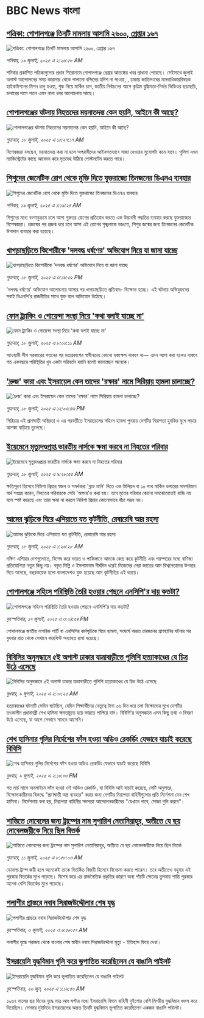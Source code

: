 # BBC News বাংলা## [পত্রিকা: গোপালগঞ্জে তিনটি মামলায় আসামি ২৬০০, গ্রেপ্তার ১৬৭](https://www.bbc.com/bengali/articles/c78ng858y5po?at_campaign=githubrss)![পত্রিকা: গোপালগঞ্জে তিনটি মামলায় আসামি ২৬০০, গ্রেপ্তার ১৬৭](https://ichef.bbci.co.uk/ace/ws/240/cpsprodpb/97fe/live/992d28c0-6445-11f0-8dbd-f3d32ebd3327.jpg)_শনিবার, ১৯ জুলাই, ২০২৫ এ ২:২৬:৫৮ AM_শনিবার প্রকাশিত পত্রিকাগুলোর প্রধান শিরোনামে গোপালগঞ্জে গ্রেপ্তার আতঙ্কের খবর প্রাধান্য পেয়েছে। সেইসাথে জুলাই অগাস্ট আন্দোলনের সময় কারাগার থেকে পালানো বন্দিদের হদিশ না পাওয়া, , ঢাকায় জাতিসংঘের মানবাধিকারবিষয়ক হাইকমিশনের মিশন চালু হওয়া, শুল্ক নিয়ে মার্কিন চাপ, জাতীয় নির্বাচনের আগে কৃত্রিম বুদ্ধিমত্তা-নির্ভর ভিডিওর ছড়াছড়ি, ডলারের দামে পতন  এমন নানা খবর আলোচনায় আছে।## [গোপালগঞ্জের ঘটনায় নিহতদের ময়নাতদন্ত কেন হয়নি, আইনে কী আছে?](https://www.bbc.com/bengali/articles/cgjgend0wdvo?at_campaign=githubrss)![গোপালগঞ্জের ঘটনায় নিহতদের ময়নাতদন্ত কেন হয়নি, আইনে কী আছে?](https://ichef.bbci.co.uk/ace/ws/240/cpsprodpb/cd0c/live/90647b20-63b5-11f0-9db6-55d8c3b2d8f2.jpg)_শুক্রবার, ১৮ জুলাই, ২০২৫ এ ১০:২৭:১৭ AM_বিশেষজ্ঞরা বলছেন, ময়নাতদন্ত করা না হলে অপরাধীদের আইনগতভাবে সাজা দেওয়ার সুযোগটা কমে যাবে। পুলিশ এখন ম্যাজিস্ট্রেটের কাছে আবেদন করে মৃতদেহ উঠিয়ে পোস্টমর্টেম করতে পারে।## [শিশুদের জেনেটিক রোগ থেকে মুক্তি দিতে যুক্তরাজ্যে তিনজনের ডিএনএ ব্যবহার](https://www.bbc.com/bengali/articles/cn0znkzyddro?at_campaign=githubrss)![শিশুদের জেনেটিক রোগ থেকে মুক্তি দিতে যুক্তরাজ্যে তিনজনের ডিএনএ ব্যবহার](https://ichef.bbci.co.uk/ace/ws/240/cpsprodpb/69de/live/6eb507b0-63ba-11f0-af20-030418be2ca5.jpg)_শনিবার, ১৯ জুলাই, ২০২৫ এ ১:১৯:২৪ AM_শিশুদের মধ্যে বংশানুক্রমে চলে আসা গুরুতর রোগের প্রতিরোধ করতে এক উদ্ভাবনী পদ্ধতির ব্যবহার করছে যুক্তরাজ্যের বিশেষজ্ঞরা। প্রজন্মের পর প্রজন্ম ধরে চলে আসা এই রোগের শৃঙ্খলাকে ভাঙতে, শিশুর জন্মের জন্য তিনজনের জেনেটিক উপাদান ব্যবহার করা হয়েছে।## [খাগড়াছড়িতে কিশোরীকে 'দলবদ্ধ ধর্ষণের' অভিযোগ নিয়ে যা জানা যাচ্ছে ](https://www.bbc.com/bengali/articles/c9qx9p88l3no?at_campaign=githubrss)![খাগড়াছড়িতে কিশোরীকে 'দলবদ্ধ ধর্ষণের' অভিযোগ নিয়ে যা জানা যাচ্ছে ](https://ichef.bbci.co.uk/ace/ws/240/cpsprodpb/1376/live/910f32b0-63b8-11f0-8dbd-f3d32ebd3327.jpg)_শুক্রবার, ১৮ জুলাই, ২০২৫ এ ৩:১৯:৩২ PM_'দলবদ্ধ ধর্ষণের' অভিযোগ আলোচনায় আসার পর খাগড়াছড়িতে প্রতিবাদ- বিক্ষোভ হচ্ছে। এই ঘটনায় অভিযুক্তদের সবাই বিএনপি'র রাজনীতির সাথে যুক্ত বলে অভিযোগ উঠেছে।## [ফোন ট্র্যাকিং ও গোয়েন্দা সংস্থা নিয়ে 'কথা বলাই যাচ্ছে না'](https://www.bbc.com/bengali/articles/cj9vd17zp8wo?at_campaign=githubrss)![ফোন ট্র্যাকিং ও গোয়েন্দা সংস্থা নিয়ে 'কথা বলাই যাচ্ছে না'](https://ichef.bbci.co.uk/ace/ws/240/cpsprodpb/9632/live/a084d100-63b3-11f0-af20-030418be2ca5.jpg)_শুক্রবার, ১৮ জুলাই, ২০২৫ এ ৮:০০:১১ AM_আওয়ামী লীগ সরকারের পতনের পর মতপ্রকাশের স্বাধীনতায় কোনো হস্তক্ষেপ থাকবে না–– এমন আশা করা হলেও বাস্তবে গত একবছরে পরিস্থিতির খুব একটা পরিবর্তন হয়নি বলেই জানাচ্ছেন অনেকে।## ['দ্রুজ' কারা এবং ইসরায়েল কেন তাদের 'রক্ষার' নামে সিরিয়ায় হামলা চালাচ্ছে?](https://www.bbc.com/bengali/articles/cvg8xjzm1gvo?at_campaign=githubrss)!['দ্রুজ' কারা এবং ইসরায়েল কেন তাদের 'রক্ষার' নামে সিরিয়ায় হামলা চালাচ্ছে?](https://ichef.bbci.co.uk/ace/ws/240/cpsprodpb/6251/live/8b7cb850-63c1-11f0-89ea-4d6f9851f623.jpg)_শুক্রবার, ১৮ জুলাই, ২০২৫ এ ১২:০৩:৪৩ PM_সিরিয়ার এই প্রাণঘাতী অস্থিরতা ও এর পরবর্তীতে ইসরায়েলের সহিংস হামলা পুনরায় দেশটির নিরাপত্তা হুমকির মুখে পড়ার আশঙ্কা বাড়িয়ে তুলেছে।## [ইয়েমেনে মৃত্যুদণ্ডপ্রাপ্ত ভারতীয় নার্সকে ক্ষমা করবে না নিহতের পরিবার](https://www.bbc.com/bengali/articles/crl0795nz0zo?at_campaign=githubrss)![ইয়েমেনে মৃত্যুদণ্ডপ্রাপ্ত ভারতীয় নার্সকে ক্ষমা করবে না নিহতের পরিবার](https://ichef.bbci.co.uk/ace/ws/240/cpsprodpb/7e02/live/b74e3d30-63af-11f0-8dbd-f3d32ebd3327.jpg)_শুক্রবার, ১৮ জুলাই, ২০২৫ এ ৯:২৮:৫৫ AM_ক্ষতিপূরণ হিসেবে নিমিশা প্রিয়ার স্বজন ও সমর্থকরা 'ব্লাড মানি' দিতে এক মিলিয়ন বা ১০ লাখ মার্কিন ডলারের সমপরিমাণ অর্থ সংগ্রহ করেন, নিহতের পরিবারকে সেটা 'অফার'ও করা হয়। তবে মৃতের পরিবার কোনো সমঝোতাতেই রাজি নয় বলে স্পষ্ট করেছে এবং তারা ক্ষমা না করলে নিমিশা প্রিয়ার কোনোভাবে বাঁচা সম্ভব নয়।## [আমের ঝুড়িকে ঘিরে এশিয়াতে যত কূটনীতি, রেষারেষি আর রহস্য](https://www.bbc.com/bengali/articles/c9qx2ervzj9o?at_campaign=githubrss)![আমের ঝুড়িকে ঘিরে এশিয়াতে যত কূটনীতি, রেষারেষি আর রহস্য](https://ichef.bbci.co.uk/ace/ws/240/cpsprodpb/66b7/live/1cd788d0-626d-11f0-b1b9-2b94c1f6d9f3.jpg)_শুক্রবার, ১৮ জুলাই, ২০২৫ এ ১:২৬:২৮ AM_দক্ষিণ এশিয়ার দেশগুলোতে, বিশেষ করে ভারত ও পাকিস্তানে আমকে কেন্দ্র করে কূটনীতি এবং পরস্পরের মধ্যে বাণিজ্য প্রতিযোগিতা নতুন কিছু নয়। বস্তুত দিল্লি ও ইসলামাবাদ দীর্ঘদিন ধরেই নিজেদের সেরা জাতের আম বিশ্বনেতাদের উপহার দিয়ে আসছে, বছরকয়েক হলো বাংলাদেশও যুক্ত হয়েছে আম কূটনীতির এই ধারায়।## [গোপালগঞ্জে সহিংস পরিস্থিতি তৈরি হওয়ার পেছনে এনসিপি'র দায় কতটা?](https://www.bbc.com/bengali/articles/cp3k6gr7kneo?at_campaign=githubrss)![গোপালগঞ্জে সহিংস পরিস্থিতি তৈরি হওয়ার পেছনে এনসিপি'র দায় কতটা?](https://ichef.bbci.co.uk/ace/ws/240/cpsprodpb/7c89/live/e378b160-62f6-11f0-b903-f515e3045d80.jpg)_বৃহস্পতিবার, ১৭ জুলাই, ২০২৫ এ ৩:২৪:৫৪ PM_গোপালগঞ্জে জাতীয় নাগরিক পার্টি বা এনসিপির কর্মসূচিকে ঘিরে হামলা, সংঘর্ষে অন্তত চারজনের  প্রাণহানির ঘটনার পর বুধবার রাত থেকে সেখানে কারফিউ অব্যাহত রাখা হয়েছে।## [বিবিসির অনুসন্ধানে ৫ই অগাস্ট ঢাকার যাত্রাবাড়ীতে পুলিশি হত্যাকাণ্ডের যে চিত্র উঠে এসেছে](https://www.bbc.com/bengali/articles/ce9x120d74yo?at_campaign=githubrss)![বিবিসির অনুসন্ধানে ৫ই অগাস্ট ঢাকার যাত্রাবাড়ীতে পুলিশি হত্যাকাণ্ডের যে চিত্র উঠে এসেছে](https://ichef.bbci.co.uk/ace/ws/240/cpsprodpb/f4e7/live/69ad1a10-5c70-11f0-960d-e9f1088a89fe.png)_বুধবার, ৯ জুলাই, ২০২৫ এ ২:০০:২৫ AM_হত্যাকাণ্ডের ঘটনাটি সেদিন ঘটেছিল, যেদিন শিক্ষার্থীদের নেতৃত্বে টানা ৩৬ দিন ধরে চলা বিক্ষোভের মুখে দেশটির তৎকালীন প্রধানমন্ত্রী শেখ হাসিনা ক্ষমতাচ্যুত হয়ে ভারতে পালিয়ে যান। বিবিসি'র অনুসন্ধানে এমন কিছু তথ্য ও বিবরণ উঠে এসেছে, যা আগে সেভাবে সামনে আসেনি।## [শেখ হাসিনার গুলির নির্দেশের ফাঁস হওয়া অডিও রেকর্ডিং যেভাবে যাচাই করেছে বিবিসি](https://www.bbc.com/bengali/articles/c75rx4w55xyo?at_campaign=githubrss)![শেখ হাসিনার গুলির নির্দেশের ফাঁস হওয়া অডিও রেকর্ডিং যেভাবে যাচাই করেছে বিবিসি](https://ichef.bbci.co.uk/ace/ws/240/cpsprodpb/56e5/live/14cd90c0-5cce-11f0-a40e-a1af2950b220.jpg)_বুধবার, ৯ জুলাই, ২০২৫ এ ২:১০:০৩ PM_গত মার্চ মাসে অনলাইনে ফাঁস হওয়া ওই অডিও রেকর্ডিং, যা বিবিসি আই যাচাই করেছে, সেটি অনুসারে, বিক্ষোভকারীদের বিরুদ্ধে "প্রাণঘাতী অস্ত্র ব্যবহার" করার জন্য দেশটির নিরাপত্তা বাহিনীগুলোর প্রতি নির্দেশনা দেন শেখ হাসিনা। নির্দেশনায় বলা হয়, নিরাপত্তা বাহিনীর সদস্যরা আন্দোলনকারীদের "যেখানে পাবে, সোজা গুলি করবে"।## [শান্তিতে নোবেলের জন্য ট্রাম্পের নাম সুপারিশ নেতানিয়াহুর, অতীতে যে ছয় নোবেলজয়ীকে নিয়ে ছিল বিতর্ক](https://www.bbc.com/bengali/articles/c3d1mgdr75eo?at_campaign=githubrss)![শান্তিতে নোবেলের জন্য ট্রাম্পের নাম সুপারিশ নেতানিয়াহুর, অতীতে যে ছয় নোবেলজয়ীকে নিয়ে ছিল বিতর্ক](https://ichef.bbci.co.uk/ace/ws/240/cpsprodpb/187a/live/08eb85f0-5d82-11f0-a40e-a1af2950b220.jpg)_শুক্রবার, ১১ জুলাই, ২০২৫ এ ৮:৫৮:০৩ AM_ডোনাল্ড ট্রাম্প জয়ী হলে অনেকেই তাকে বিতর্কিত বিজয়ী হিসেবে বিবেচনা করতে পারেন। তবে অতীতেও বহুবার এই পুরস্কার বিতর্কের মুখে পড়েছে। বিশেষ করে এর রাজনৈতিক প্রকৃতির কারণে অন্য পাঁচটি ক্ষেত্রের তুলনায় শান্তি পুরস্কার অনেক বেশি বিতর্কের মুখে পড়েছে।## [পলাশীর প্রান্তরে  নবাব সিরাজউদ্দৌলার শেষ যুদ্ধ](https://www.bbc.com/bengali/articles/c24vzv0mpypo?at_campaign=githubrss)![পলাশীর প্রান্তরে  নবাব সিরাজউদ্দৌলার শেষ যুদ্ধ](https://ichef.bbci.co.uk/ace/ws/240/cpsprodpb/fbee/live/deeb8c10-5759-11f0-960d-e9f1088a89fe.jpg)_বৃহস্পতিবার, ৩ জুলাই, ২০২৫ এ ৬:৫৮:৫৭ AM_পলাশীর যুদ্ধে পরাজয় থেকে বাংলার শেষ স্বাধীন নবাব সিরাজউদ্দৌলা মৃত্যু - ইতিহাস ফিরে দেখা।## [ইসরায়েলি যুদ্ধবিমান গুলি করে ভূপাতিত করেছিলেন যে বাঙালি পাইলট](https://www.bbc.com/bengali/articles/cx2vgyzvjzlo?at_campaign=githubrss)![ইসরায়েলি যুদ্ধবিমান গুলি করে ভূপাতিত করেছিলেন যে বাঙালি পাইলট](https://ichef.bbci.co.uk/ace/ws/240/cpsprodpb/8474/live/82f77130-51aa-11f0-8485-7bd50fa63665.jpg)_বৃহস্পতিবার, ২৬ জুন, ২০২৫ এ ১:১৯:৫০ AM_১৯৬৭ সালের ছয় দিনের যুদ্ধে মাত্র আধ ঘণ্টার মধ্যে ইসরায়েলি বিমান বাহিনী দুইশোর বেশি মিশরীয় যুদ্ধবিমান ধ্বংস করে দিয়েছিল। সেসময় দুইদিনে ইসরায়েলের অন্তত তিনটি যুদ্ধবিমান ভূপাতিত করেছিলেন একজন বাঙালি পাইলট।